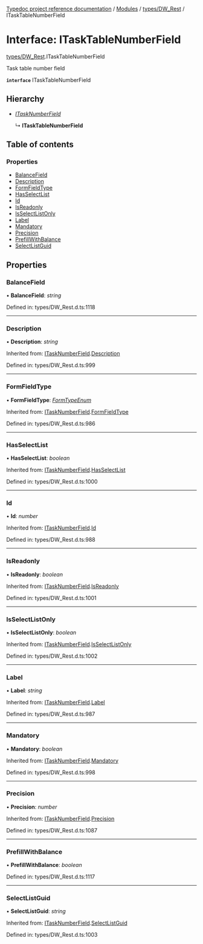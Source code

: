 [Typedoc project reference documentation](../README.md) / [Modules](../modules.md) / [types/DW_Rest](../modules/types_dw_rest.md) / ITaskTableNumberField

# Interface: ITaskTableNumberField

[types/DW_Rest](../modules/types_dw_rest.md).ITaskTableNumberField

Task table number field

**`interface`** ITaskTableNumberField

## Hierarchy

* [*ITaskNumberField*](types_dw_rest.itasknumberfield.md)

  ↳ **ITaskTableNumberField**

## Table of contents

### Properties

- [BalanceField](types_dw_rest.itasktablenumberfield.md#balancefield)
- [Description](types_dw_rest.itasktablenumberfield.md#description)
- [FormFieldType](types_dw_rest.itasktablenumberfield.md#formfieldtype)
- [HasSelectList](types_dw_rest.itasktablenumberfield.md#hasselectlist)
- [Id](types_dw_rest.itasktablenumberfield.md#id)
- [IsReadonly](types_dw_rest.itasktablenumberfield.md#isreadonly)
- [IsSelectListOnly](types_dw_rest.itasktablenumberfield.md#isselectlistonly)
- [Label](types_dw_rest.itasktablenumberfield.md#label)
- [Mandatory](types_dw_rest.itasktablenumberfield.md#mandatory)
- [Precision](types_dw_rest.itasktablenumberfield.md#precision)
- [PrefillWithBalance](types_dw_rest.itasktablenumberfield.md#prefillwithbalance)
- [SelectListGuid](types_dw_rest.itasktablenumberfield.md#selectlistguid)

## Properties

### BalanceField

• **BalanceField**: *string*

Defined in: types/DW_Rest.d.ts:1118

___

### Description

• **Description**: *string*

Inherited from: [ITaskNumberField](types_dw_rest.itasknumberfield.md).[Description](types_dw_rest.itasknumberfield.md#description)

Defined in: types/DW_Rest.d.ts:999

___

### FormFieldType

• **FormFieldType**: [*FormTypeEnum*](../enums/types_dw_rest.formtypeenum.md)

Inherited from: [ITaskNumberField](types_dw_rest.itasknumberfield.md).[FormFieldType](types_dw_rest.itasknumberfield.md#formfieldtype)

Defined in: types/DW_Rest.d.ts:986

___

### HasSelectList

• **HasSelectList**: *boolean*

Inherited from: [ITaskNumberField](types_dw_rest.itasknumberfield.md).[HasSelectList](types_dw_rest.itasknumberfield.md#hasselectlist)

Defined in: types/DW_Rest.d.ts:1000

___

### Id

• **Id**: *number*

Inherited from: [ITaskNumberField](types_dw_rest.itasknumberfield.md).[Id](types_dw_rest.itasknumberfield.md#id)

Defined in: types/DW_Rest.d.ts:988

___

### IsReadonly

• **IsReadonly**: *boolean*

Inherited from: [ITaskNumberField](types_dw_rest.itasknumberfield.md).[IsReadonly](types_dw_rest.itasknumberfield.md#isreadonly)

Defined in: types/DW_Rest.d.ts:1001

___

### IsSelectListOnly

• **IsSelectListOnly**: *boolean*

Inherited from: [ITaskNumberField](types_dw_rest.itasknumberfield.md).[IsSelectListOnly](types_dw_rest.itasknumberfield.md#isselectlistonly)

Defined in: types/DW_Rest.d.ts:1002

___

### Label

• **Label**: *string*

Inherited from: [ITaskNumberField](types_dw_rest.itasknumberfield.md).[Label](types_dw_rest.itasknumberfield.md#label)

Defined in: types/DW_Rest.d.ts:987

___

### Mandatory

• **Mandatory**: *boolean*

Inherited from: [ITaskNumberField](types_dw_rest.itasknumberfield.md).[Mandatory](types_dw_rest.itasknumberfield.md#mandatory)

Defined in: types/DW_Rest.d.ts:998

___

### Precision

• **Precision**: *number*

Inherited from: [ITaskNumberField](types_dw_rest.itasknumberfield.md).[Precision](types_dw_rest.itasknumberfield.md#precision)

Defined in: types/DW_Rest.d.ts:1087

___

### PrefillWithBalance

• **PrefillWithBalance**: *boolean*

Defined in: types/DW_Rest.d.ts:1117

___

### SelectListGuid

• **SelectListGuid**: *string*

Inherited from: [ITaskNumberField](types_dw_rest.itasknumberfield.md).[SelectListGuid](types_dw_rest.itasknumberfield.md#selectlistguid)

Defined in: types/DW_Rest.d.ts:1003

